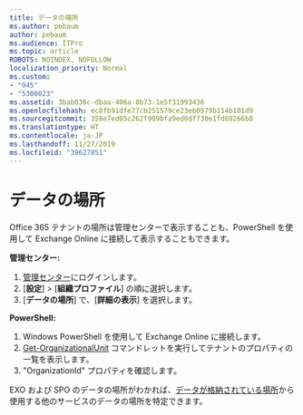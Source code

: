 ```yaml
---
title: データの場所
ms.author: pebaum
author: pebaum
ms.audience: ITPro
ms.topic: article
ROBOTS: NOINDEX, NOFOLLOW
localization_priority: Normal
ms.custom:
- "945"
- "5300023"
ms.assetid: 3bab036c-dbaa-406a-8b73-1e5f31993436
ms.openlocfilehash: ec8fb91dfe77cb251579ce23eb0579b114b101d9
ms.sourcegitcommit: 358e7ed05c262f909bfa9ed0df730e1fd89266b8
ms.translationtype: HT
ms.contentlocale: ja-JP
ms.lasthandoff: 11/27/2019
ms.locfileid: "39627851"
---
```

# <a name="data-location"></a>データの場所

Office 365 テナントの場所は管理センターで表示することも、PowerShell を使用して Exchange Online に接続して表示することもできます。


**管理センター:**
1. [管理センター](https://admin.microsoft.com/Adminportal/Home)にログインします。
2. [**設定**]  >  [**組織プロファイル**] の順に選択します。
3. [**データの場所**] で、[**詳細の表示**] を選択します。


**PowerShell:**
1. Windows PowerShell を使用して Exchange Online に接続します。
2. [Get-OrganizationalUnit](https://docs.microsoft.com/powershell/module/exchange/active-directory/get-organizationalunit) コマンドレットを実行してテナントのプロパティの一覧を表示します。 
3. "OrganizationId" プロパティを確認します。

EXO および SPO のデータの場所がわかれば、[データが格納されている場所](https://products.office.com/where-is-your-data-located)から使用する他のサービスのデータの場所を特定できます。